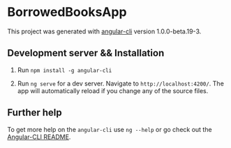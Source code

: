 # BorrowedBooksApp

This project was generated with [angular-cli](https://github.com/angular/angular-cli) version 1.0.0-beta.19-3.

## Development server && Installation

1. Run `npm install -g angular-cli`

2. Run `ng serve` for a dev server. Navigate to `http://localhost:4200/`. The app will automatically reload if you change any of the source files.

## Further help

To get more help on the `angular-cli` use `ng --help` or go check out the [Angular-CLI README](https://github.com/angular/angular-cli/blob/master/README.md).
